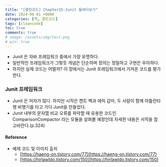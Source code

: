 ```yaml
---
title: "[클린코드] Chapter15-Junit 들여다보기"
date: 2024-08-01 +0800
categories: [책, 클린코드]
tags: [cleancode]
toc: true
comments: true
# image: /assets/img/test.png
# pin: true
---
```


- Junit 은 자바 프레임워크 중에서 가장 유명하다.
- 일반적인 프레임워크가 그렇듯 개념은 단순하며 정의는 정밀하고 구현은 우아하다.
- 하지만 실제 코드는 어떨까? 이 장에서는 Junit 프레임워크에서 가져온 코드를 평가한다.

### Junit 프레임워크
- Junit 은 저자가 많다. 하지만 시작은 켄트 벡과 에릭 감마, 두 사람이 함께 아틀란타행 비행기를 타고 가다 Junit을 만들었다.
- Junit 내부의 문자열 비교 오류를 파악할 때 유용한 코드인 ComparisonCompactor 라는 모듈을 살펴볼 예정인데 자세한 내용은 서적을 참고바란다.(p.324)

#### Reference
- 예제 코드 및 이미지 출처
  - [https://haeng-on.tistory.com/77](https://haeng-on.tistory.com/77)
  - [https://hirlawldo.tistory.com/150](https://hirlawldo.tistory.com/150)
